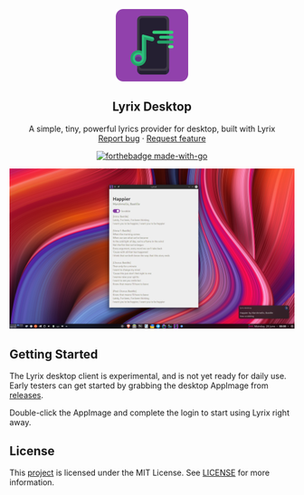 <p align="center">
    <img src="./cmd/desktop/AppDir/lyrix-desktop.png" alt="Logo" width=128 height=128>

<h2 align="center">Lyrix Desktop</h2>

  <p align="center">
    A simple, tiny, powerful lyrics provider for desktop, built with Lyrix
    <br>
    <a href="https://github.com/lyrix-music/cli/issues/new">Report bug</a>
    ·
    <a href="https://github.com/lyrix-music/cli/issues/new">Request feature</a>
  </p>
</p>

<div align="center">

[![forthebadge made-with-go](http://ForTheBadge.com/images/badges/made-with-go.svg)](https://golang.org/)

</div>


![Lyrix Desktop in action](./cmd/desktop/docs/img/screenshot.png)


Getting Started
---------------

The Lyrix desktop client is experimental, and is not yet ready 
for daily use. Early testers can get started by grabbing 
the desktop AppImage from [releases][lyrix-releases].

Double-click the AppImage and complete the login to start using
Lyrix right away.




License
-------
This [project][lyrix] is licensed under the MIT License.
See [LICENSE][license] for more information.


[lyrix]: https://github.com/lyrix-music/cli 
[lyrix-releases]: https://github.com/lyrix-music/cli/releases/tag/continuous
[license]: ./LICENSE